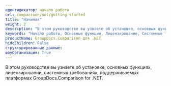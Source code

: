 ```yaml
---
идентификатор: начало работы
url: comparison/net/getting-started
title: "Начиная"
weight: 2
description: "В этом руководстве вы узнаете об установке, основных функциях, лицензировании, системных требованиях, поддерживаемых платформах GroupDocs.Comparison for .NET."
keywords: "Начало работы, Основные функции, Лицензирование, Системные требования"
productName: GroupDocs.Comparison для .NET
hideChildren: False
структурированные данные:
шоуОрганизация: True
---
```

В этом руководстве вы узнаете об установке, основных функциях, лицензировании, системных требованиях, поддерживаемых платформах GroupDocs.Comparison for .NET.

